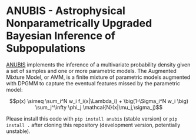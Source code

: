 # ANUBIS - Astrophysical Nonparametrically Upgraded Bayesian Inference of Subpopulations

[ANUBIS](https://github.com/sterinaldi/ANUBIS) implements the inference of a multivariate probability density given a set of samples and one or more parametric models.
The Augmented Mixture Model, or AMM, is a finite mixture of parametric models augmented with DPGMM to capture the eventual features missed by the parametric model:

```math
p(x) \simeq \sum_i^N w_i f_i(x|\Lambda_i) + \big(1-\Sigma_i^N w_i \big) \sum_j^\infty \phi_j \mathcal{N}(x|\mu_j,\sigma_j)
```

Please install this code with `pip install anubis` (stable version) or `pip install .` after cloning this repository (development version, potentially unstable).
